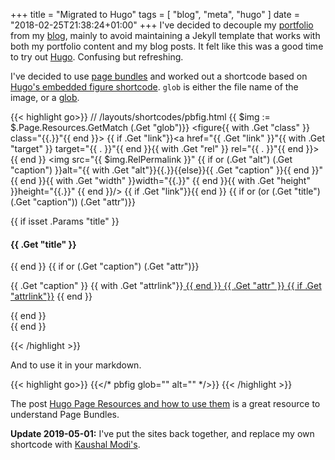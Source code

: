 +++
title = "Migrated to Hugo"
tags = [ "blog", "meta", "hugo" ]
date = "2018-02-25T21:38:24+01:00"
+++
I've decided to decouple my [portfolio](https://tetov.se/) from my [blog](https://tetov.se/blog/), mainly to avoid maintaining a Jekyll template that works with both my portfolio content and my blog posts. It felt like this was a good time to try out [Hugo](https://gohugo.io/). Confusing but refreshing.

I've decided to use [page bundles](https://gohugo.io/content-management/organization/#page-bundles) and worked out a shortcode based on [Hugo's embedded figure shortcode](https://gohugo.io/content-management/shortcodes/#use-hugo-s-built-in-shortcodes). `glob` is either the file name of the image, or a [glob](https://en.wikipedia.org/wiki/Glob_%28programming%29).

{{< highlight go>}}
// /layouts/shortcodes/pbfig.html
{{ $img := $.Page.Resources.GetMatch (.Get "glob")}}
<figure{{ with .Get "class" }} class="{{.}}"{{ end }}>
    {{ if .Get "link"}}<a href="{{ .Get "link" }}"{{ with .Get "target" }} target="{{ . }}"{{ end }}{{ with .Get "rel" }} rel="{{ . }}"{{ end }}>{{ end }}
        <img src="{{ $img.RelPermalink }}" {{ if or (.Get "alt") (.Get "caption") }}alt="{{ with .Get "alt"}}{{.}}{{else}}{{ .Get "caption" }}{{ end }}" {{ end }}{{ with .Get "width" }}width="{{.}}" {{ end }}{{ with .Get "height" }}height="{{.}}" {{ end }}/>
    {{ if .Get "link"}}</a>{{ end }}
    {{ if or (or (.Get "title") (.Get "caption")) (.Get "attr")}}
    <figcaption>{{ if isset .Params "title" }}
        <h4>{{ .Get "title" }}</h4>{{ end }}
        {{ if or (.Get "caption") (.Get "attr")}}<p>
        {{ .Get "caption" }}
        {{ with .Get "attrlink"}}<a href="{{.}}"> {{ end }}
            {{ .Get "attr" }}
        {{ if .Get "attrlink"}}</a> {{ end }}
        </p> {{ end }}
    </figcaption>
    {{ end }}
</figure>
{{< /highlight >}}

And to use it in your markdown.

{{< highlight go>}}
{{</* pbfig glob="" alt="" */>}}
{{< /highlight >}}

The post [Hugo Page Resources and how to use them](https://regisphilibert.com/blog/2018/01/hugo-page-resources-and-how-to-use-them/) is a great resource to understand Page Bundles.

**Update 2019-05-01:**
I've put the sites back together, and replace my own shortcode with [Kaushal Modi's](https://gitlab.com/kaushalmodi/hugo-theme-refined/blob/master/layouts/shortcodes/figure.html).
